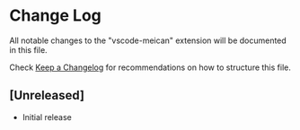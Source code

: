 # Change Log

All notable changes to the "vscode-meican" extension will be documented in this file.

Check [Keep a Changelog](http://keepachangelog.com/) for recommendations on how to structure this file.

## [Unreleased]

- Initial release